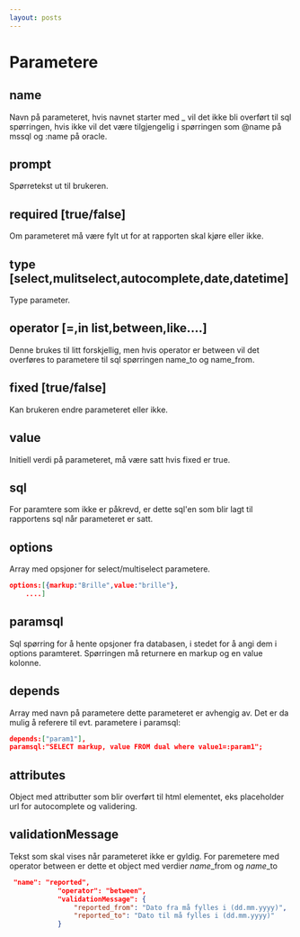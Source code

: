 ```yaml
---
layout: posts
---
```

# Parametere


## name 
Navn på parameteret, hvis navnet starter med _ vil det ikke bli overført til sql spørringen, hvis ikke vil det være tilgjengelig i spørringen som @name på mssql og :name på oracle.

## prompt
Spørretekst ut til brukeren.

## required [true/false]
Om parameteret må være fylt ut for at rapporten skal kjøre eller ikke.

## type [select,mulitselect,autocomplete,date,datetime] 
Type parameter.

## operator [=,in list,between,like....]
Denne brukes til litt forskjellig, men hvis operator er between vil det overføres to parametere til sql spørringen name_to og name_from.

## fixed [true/false]
Kan brukeren endre parameteret eller ikke.

## value
Initiell verdi på parameteret, må være satt hvis fixed er true.

## sql
For paramtere som ikke er påkrevd, er dette sql'en som blir lagt til rapportens sql når parameteret er satt.

## options
Array med opsjoner for select/multiselect parametere.
```json
options:[{markup:"Brille",value:"brille"},
    ....]
```

## paramsql
Sql spørring for å hente opsjoner fra databasen, i stedet for å angi dem i options paramteret. Spørringen må returnere en markup og en value kolonne.

## depends
Array med navn på parametere dette parameteret er avhengig av. Det er da mulig å referere til evt. parametere i paramsql:
```json
depends:["param1"],
paramsql:"SELECT markup, value FROM dual where value1=:param1";
```
## attributes
Object med attributter som blir overført til html elementet, eks placeholder url for autocomplete og validering.

## validationMessage
Tekst som skal vises når parameteret ikke er gyldig. For paremetere med operator between er dette et object med verdier *name*_from og *name*_to
```json
 "name": "reported",
            "operator": "between",
            "validationMessage": {
                "reported_from": "Dato fra må fylles i (dd.mm.yyyy)",
                "reported_to": "Dato til må fylles i (dd.mm.yyyy)"
            }
```
